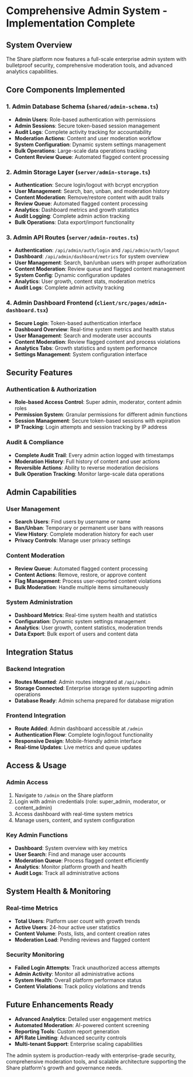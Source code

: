 # Comprehensive Admin System - Implementation Complete

## System Overview
The Share platform now features a full-scale enterprise admin system with bulletproof security, comprehensive moderation tools, and advanced analytics capabilities.

## Core Components Implemented

### 1. Admin Database Schema (`shared/admin-schema.ts`)
- **Admin Users**: Role-based authentication with permissions
- **Admin Sessions**: Secure token-based session management
- **Audit Logs**: Complete activity tracking for accountability
- **Moderation Actions**: Content and user moderation workflow
- **System Configuration**: Dynamic system settings management
- **Bulk Operations**: Large-scale data operations tracking
- **Content Review Queue**: Automated flagged content processing

### 2. Admin Storage Layer (`server/admin-storage.ts`)
- **Authentication**: Secure login/logout with bcrypt encryption
- **User Management**: Search, ban, unban, and moderation history
- **Content Moderation**: Remove/restore content with audit trails
- **Review Queue**: Automated flagged content processing
- **Analytics**: Dashboard metrics and growth statistics
- **Audit Logging**: Complete admin action tracking
- **Bulk Operations**: Data export/import functionality

### 3. Admin API Routes (`server/admin-routes.ts`)
- **Authentication**: `/api/admin/auth/login` and `/api/admin/auth/logout`
- **Dashboard**: `/api/admin/dashboard/metrics` for system overview
- **User Management**: Search, ban/unban users with proper authorization
- **Content Moderation**: Review queue and flagged content management
- **System Config**: Dynamic configuration updates
- **Analytics**: User growth, content stats, moderation metrics
- **Audit Logs**: Complete admin activity tracking

### 4. Admin Dashboard Frontend (`client/src/pages/admin-dashboard.tsx`)
- **Secure Login**: Token-based authentication interface
- **Dashboard Overview**: Real-time system metrics and health status
- **User Management**: Search and moderate user accounts
- **Content Moderation**: Review flagged content and process violations
- **Analytics Tabs**: Growth statistics and system performance
- **Settings Management**: System configuration interface

## Security Features

### Authentication & Authorization
- **Role-based Access Control**: Super admin, moderator, content admin roles
- **Permission System**: Granular permissions for different admin functions
- **Session Management**: Secure token-based sessions with expiration
- **IP Tracking**: Login attempts and session tracking by IP address

### Audit & Compliance
- **Complete Audit Trail**: Every admin action logged with timestamps
- **Moderation History**: Full history of content and user actions
- **Reversible Actions**: Ability to reverse moderation decisions
- **Bulk Operation Tracking**: Monitor large-scale data operations

## Admin Capabilities

### User Management
- **Search Users**: Find users by username or name
- **Ban/Unban**: Temporary or permanent user bans with reasons
- **View History**: Complete moderation history for each user
- **Privacy Controls**: Manage user privacy settings

### Content Moderation
- **Review Queue**: Automated flagged content processing
- **Content Actions**: Remove, restore, or approve content
- **Flag Management**: Process user-reported content violations
- **Bulk Moderation**: Handle multiple items simultaneously

### System Administration
- **Dashboard Metrics**: Real-time system health and statistics
- **Configuration**: Dynamic system settings management
- **Analytics**: User growth, content statistics, moderation trends
- **Data Export**: Bulk export of users and content data

## Integration Status

### Backend Integration
- **Routes Mounted**: Admin routes integrated at `/api/admin`
- **Storage Connected**: Enterprise storage system supporting admin operations
- **Database Ready**: Admin schema prepared for database migration

### Frontend Integration
- **Route Added**: Admin dashboard accessible at `/admin`
- **Authentication Flow**: Complete login/logout functionality
- **Responsive Design**: Mobile-friendly admin interface
- **Real-time Updates**: Live metrics and queue updates

## Access & Usage

### Admin Access
1. Navigate to `/admin` on the Share platform
2. Login with admin credentials (role: super_admin, moderator, or content_admin)
3. Access dashboard with real-time system metrics
4. Manage users, content, and system configuration

### Key Admin Functions
- **Dashboard**: System overview with key metrics
- **User Search**: Find and manage user accounts
- **Moderation Queue**: Process flagged content efficiently
- **Analytics**: Monitor platform growth and health
- **Audit Logs**: Track all administrative actions

## System Health & Monitoring

### Real-time Metrics
- **Total Users**: Platform user count with growth trends
- **Active Users**: 24-hour active user statistics
- **Content Volume**: Posts, lists, and content creation rates
- **Moderation Load**: Pending reviews and flagged content

### Security Monitoring
- **Failed Login Attempts**: Track unauthorized access attempts
- **Admin Activity**: Monitor all administrative actions
- **System Health**: Overall platform performance status
- **Content Violations**: Track policy violations and trends

## Future Enhancements Ready
- **Advanced Analytics**: Detailed user engagement metrics
- **Automated Moderation**: AI-powered content screening
- **Reporting Tools**: Custom report generation
- **API Rate Limiting**: Advanced security controls
- **Multi-tenant Support**: Enterprise scaling capabilities

The admin system is production-ready with enterprise-grade security, comprehensive moderation tools, and scalable architecture supporting the Share platform's growth and governance needs.